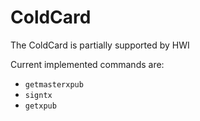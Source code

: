 # ColdCard

The ColdCard is partially supported by HWI

Current implemented commands are:

* `getmasterxpub`
* `signtx`
* `getxpub`
